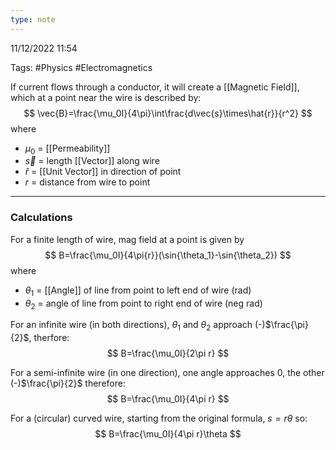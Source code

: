 ```yaml
---
type: note
---
```

11/12/2022 11:54

Tags: #Physics #Electromagnetics 

If current flows through a conductor, it will create a [[Magnetic Field]], which at a point near the wire is described by:
$$
\vec{B}=\frac{\mu_0I}{4\pi}\int\frac{d\vec{s}\times\hat{r}}{r^2}
$$
where
- $\mu_0$ = [[Permeability]]
- $\vec{s}$ = length [[Vector]] along wire
- $\hat{r}$ = [[Unit Vector]] in direction of point
- $r$ = distance from wire to point

---

### Calculations
For a finite length of wire, mag field at a point is given by
$$
B=\frac{\mu_0I}{4\pi{r}}(\sin{\theta_1}-\sin{\theta_2})
$$
where 
- $\theta_1$ = [[Angle]] of line from point to left end of wire (rad)
- $\theta_2$ = angle of line from point to right end of wire (neg rad)

For an infinite wire (in both directions), $\theta_1$ and $\theta_2$ approach (-)$\frac{\pi}{2}$, therfore:
$$
B=\frac{\mu_0I}{2\pi r}
$$

For a semi-infinite wire (in one direction), one angle approaches 0, the other (-)$\frac{\pi}{2}$ therefore:
$$
B=\frac{\mu_0I}{4\pi r}
$$

For a (circular) curved wire, starting from the original formula,
$s=r\theta$ so:
$$
B=\frac{\mu_0I}{4\pi r}\theta
$$